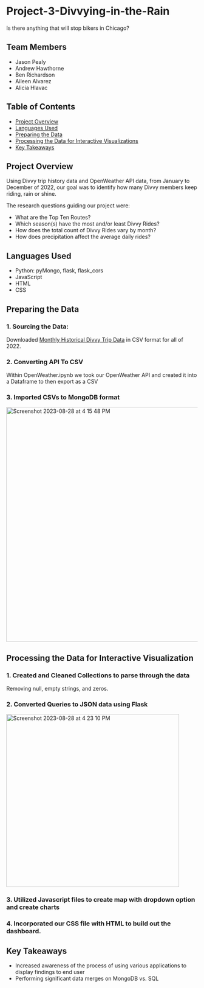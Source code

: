 # Project-3-Divvying-in-the-Rain
Is there anything that will stop bikers in Chicago? 

## Team Members
   * Jason Pealy
   * Andrew Hawthorne
   * Ben Richardson
   * Aileen Alvarez
   * Alicia Hlavac

## Table of Contents

 * [Project Overview](https://github.com/andrewdhawthorne/Project-3-Divvying-in-the-Rain/edit/aileen/README.md#project-overview)
 * [Languages Used](https://github.com/andrewdhawthorne/Project-3-Divvying-in-the-Rain/edit/aileen/README.md#languages-used)
 * [Preparing the Data](https://github.com/andrewdhawthorne/Project-3-Divvying-in-the-Rain/edit/aileen/README.md#preparing-the-data)
 * [Processing the Data for Interactive Visualizations](https://github.com/andrewdhawthorne/Project-3-Divvying-in-the-Rain/edit/aileen/README.md#processing-the-data-for-interactive-visualizations)
 * [Key Takeaways](https://github.com/andrewdhawthorne/Project-3-Divvying-in-the-Rain/edit/aileen/README.md#key-takeaways)

## Project Overview
   Using Divvy trip history data and OpenWeather API data, from January to December of 2022, our goal was to identify how many Divvy members keep riding, rain or shine.

   The research questions guiding our project were:
   * What are the Top Ten Routes? 
   * Which season(s) have the most and/or least Divvy Rides?
   * How does the total count of Divvy Rides vary by month?
   * How does precipitation affect the average daily rides?

## Languages Used
   * Python: pyMongo, flask, flask_cors
   * JavaScript
   * HTML
   * CSS

## Preparing the Data
   ### 1. Sourcing the Data:
Downloaded [Monthly Historical Divvy Trip Data](https://divvybikes.com/system-data) in CSV format for all of 2022. 
   ### 2. Converting API To CSV
   Within OpenWeather.ipynb we took our OpenWeather API and created it into a Dataframe to then export as a CSV
   ### 3. Imported CSVs to MongoDB format
<img width="618" alt="Screenshot 2023-08-28 at 4 15 48 PM" src="https://github.com/andrewdhawthorne/Project-3-Divvying-in-the-Rain/assets/131564308/013fe41b-becc-460a-89f0-2988d1400170">

## Processing the Data for Interactive Visualization
   ### 1. Created and Cleaned Collections to parse through the data
   Removing null, empty strings, and zeros. 
   ### 2. Converted Queries to JSON data using Flask
<img width="455" alt="Screenshot 2023-08-28 at 4 23 10 PM" src="https://github.com/andrewdhawthorne/Project-3-Divvying-in-the-Rain/assets/131564308/025bc253-a81c-4296-b935-a1c524fd2851"> 

   ### 3. Utilized Javascript files to create map with dropdown option and create charts
   ### 4. Incorporated our CSS file with HTML to build out the dashboard.

## Key Takeaways
   * Increased awareness of the process of using various applications to display findings to end user
   * Performing significant data merges on MongoDB vs. SQL
